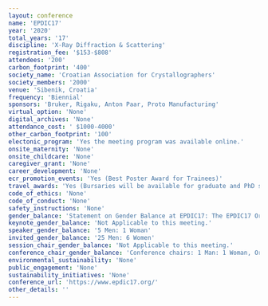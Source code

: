 ```yaml
---
layout: conference 
name: 'EPDIC17'
year: '2020'
total_years: '17'
discipline: 'X-Ray Diffraction & Scattering'
registration_fee: '$153-$808'
attendees: '200'
carbon_footprint: '400'
society_name: 'Croatian Association for Crystallographers'
society_members: '2000'
venue: 'Sibenik, Croatia'
frequency: 'Biennial'
sponsors: 'Bruker, Rigaku, Anton Paar, Proto Manufacturing'
virtual_option: 'None'
digital_archives: 'None'
attendance_cost: ' $1000-4000'
other_carbon_footprint: '100'
electonic_program: 'Yes the meeting program was available online.'
onsite_maternity: 'None'
onsite_childcare: 'None'
caregiver_grant: 'None'
career_development: 'None'
ecr_promotion_events: 'Yes (Best Poster Award for Trainees)'
travel_awards: 'Yes (Bursaries will be available for graduate and PhD students and young postdoc researchers (max 32 years on 01.01.2020) to enable them to attend the EPDIC17 by covering, partially or completely, the subsistence expenses and/or registration fee.)'
code_of_ethics: 'None'
code_of_conduct: 'None'
safety_instructions: 'None'
gender_balance: 'Statement on Gender Balance at EPDIC17: The EPDIC17 Organizing Committee, (which itself is composed according to the gender balance policy) fully supports and promotes gender equality in accordance to the IUCr principle: https://www.iucr.org/iucr/principles-and-policies/gender-balance  We will enforce and ensure the gender equality among our lecturers and participants, and we will pay a special attention to the gender balance in evaluating bursary applications.'
keynote_gender_balance: 'Not Applicable to this meeting.'
speaker_gender_balance: '5 Men: 1 Woman'
invited_gender_balance: '25 Men: 6 Women'
session_chair_gender_balance: 'Not Applicable to this meeting.'
conference_chair_gender_balance: 'Conference chairs: 1 Man: 1 Woman, Organizing Committee: 6 Women: 4 Men'
environmental_sustainability: 'None'
public_engagement: 'None'
sustainability_initiatives: 'None'
conference_url: 'https://www.epdic17.org/'
other_details: ''
---
```

